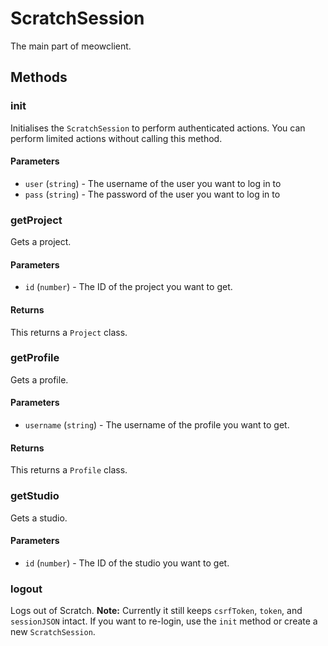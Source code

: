 # ScratchSession

The main part of meowclient.

## Methods

### init

Initialises the `ScratchSession` to perform authenticated actions. You can perform limited actions without calling this method.

#### Parameters

- `user` (`string`) - The username of the user you want to log in to
- `pass` (`string`) - The password of the user you want to log in to

### getProject

Gets a project.

#### Parameters

- `id` (`number`) - The ID of the project you want to get.

#### Returns

This returns a `Project` class.

### getProfile

Gets a profile.

#### Parameters

- `username` (`string`) - The username of the profile you want to get.

#### Returns

This returns a `Profile` class.

### getStudio

Gets a studio.

#### Parameters

- `id` (`number`) - The ID of the studio you want to get.

### logout

Logs out of Scratch.
**Note:** Currently it still keeps `csrfToken`, `token`, and `sessionJSON` intact. If you want to re-login, use the `init` method or create a new `ScratchSession`.
